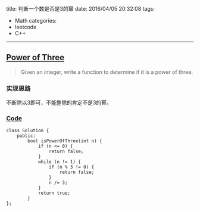 title: 判断一个数是否是3的幂
date: 2016/04/05 20:32:08
tags:
- Math
categories:
- leetcode
- C++

---
## [Power of Three](https://leetcode.com/problems/power-of-three/)
> Given an integer, write a function to determine if it is a power of three.

### 实现思路
不断除以3即可，不能整除的肯定不是3的幂。

### [Code](https://github.com/Finalcheat/leetcode/blob/master/src/Power-of-Three.cpp)
```
class Solution {
    public:
        bool isPowerOfThree(int n) {
            if (n <= 0) {
                return false;
            }
            while (n != 1) {
                if (n % 3 != 0) {
                    return false;
                }
                n /= 3;
            }
            return true;
        }
};
```
